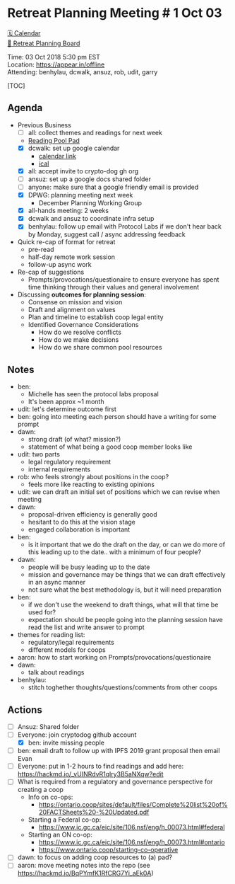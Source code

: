 Retreat Planning Meeting # 1 Oct 03
====================================

[🗓 Calendar](https://calendar.google.com/calendar/embed?src=s2224p8sptnujs736vplf9anjo%40group.calendar.google.com&ctz=America%2FToronto)  
[📑 Retreat Planning Board](https://github.com/cryptographydog/december-meetup/projects/1)  

Time: 03 Oct 2018 5:30 pm EST  
Location: https://appear.in/offline  
Attending: benhylau, dcwalk, ansuz, rob, udit, garry  

[TOC]

## Agenda

- Previous Business
    - [ ] all: collect themes and readings for next week
    - [Reading Pool Pad](https://hackmd.io/_vUINRdvR1qlry3B5aNXqw)   
    - [x] dcwalk: set up google calendar   
        - [calendar link](https://calendar.google.com/calendar/embed?src=s2224p8sptnujs736vplf9anjo%40group.calendar.google.com&ctz=America%2FToronto)
        - [ical](https://calendar.google.com/calendar/ical/s2224p8sptnujs736vplf9anjo%40group.calendar.google.com/public/basic.ics)
    - [x]  all: accept invite to crypto-dog gh org
    - [ ]  ansuz: set up a google docs shared folder
    - [ ]  anyone: make sure that a google friendly email is provided
    - [x] DPWG: planning meeting next week
      - December Planning Working Group
    - [x] all-hands meeting: 2 weeks
    - [x] dcwalk and ansuz to coordinate infra setup
    - [x] benhylau: follow up email with Protocol Labs if we don't hear back by Monday, suggest call / async addressing feedback
- Quick re-cap of format for retreat
    - pre-read
    - half-day remote work session
    - follow-up async work
- Re-cap of suggestions
    - Prompts/provocations/questionaire to ensure everyone has spent time thinking through their values and general involvement
- Discussing **outcomes for planning session**:
    - Consense on mission and vision 
    - Draft and alignment on values
    - Plan and timeline to establish coop legal entity
    - Identified Governance Considerations
        - How do we resolve conflicts
        - How do we make decisions
        - How do we share common pool resources


## Notes
- ben: 
    - Michelle has seen the protocol labs proposal
    - It's been approx ~1 month
- udit: let's determine outcome first
- ben: going into meeting each person should have a writing for some prompt
- dawn:
    - strong draft (of what? mission?)
    - statement of what being a good coop member looks like
- udit: two parts
    - legal regulatory requirement
    - internal requirements
- rob: who feels strongly about positions in the coop?
    - feels more like reacting to existing opinions
- udit: we can draft an initial set of positions which we can revise when meeting
- dawn:
    - proposal-driven efficiency is generally good
    - hesitant to do this at the vision stage
    - engaged collaboration is important
- ben:
    - is it important that we do the draft on the day, or can we do more of this leading up to the date.. with a minimum of four people?
- dawn:
    - people will be busy leading up to the date
    - mission and governance may be things that we can draft effectively in an async manner
    - not sure what the best methodology is, but it will need preparation
- ben:
    - if we don't use the weekend to draft things, what will that time be used for?
    - expectation should be people going into the planning session have read the list and write answer to prompt
- themes for reading list:
    - regulatory/legal requirements
    - different models for coops
- aaron: how to start working on Prompts/provocations/questionaire
- dawn:
    - talk about readings
- benhylau:
    - stitch toghether thoughts/questions/comments from other coops

## Actions

- [ ] Ansuz: Shared folder
- [ ] Everyone: join cryptodog github account
  - [x] ben: invite missing people
- [ ] ben: email draft to follow up with IPFS 2019 grant proposal then email Evan
- [ ] Everyone: put in 1-2 hours to find readings and add here: https://hackmd.io/_vUINRdvR1qlry3B5aNXqw?edit
- [ ] What is required from a regulatory and governance perspective for creating a coop
    - Info on co-ops:
        - https://ontario.coop/sites/default/files/Complete%20list%20of%20FACTSheets%20-%20Updated.pdf
    - Starting a Federal co-op:
        - https://www.ic.gc.ca/eic/site/106.nsf/eng/h_00073.html#federal
    - Starting an ON co-op:
        - https://www.ic.gc.ca/eic/site/106.nsf/eng/h_00073.html#ontario
        -  https://www.ontario.coop/starting-co-operative
- [ ] dawn: to focus on adding coop resources to (a) pad?
- [ ] aaron: move meeting notes into the repo (see https://hackmd.io/BqPYmfK1RfCRG7Yi_aEk0A)
